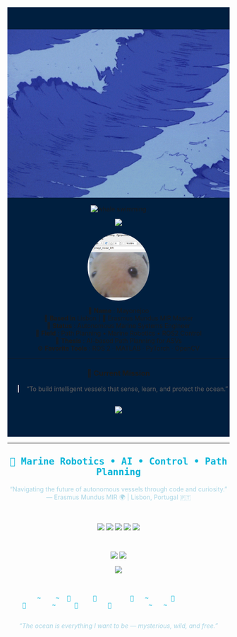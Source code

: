 <!-- 🌊 MAIN BACKGROUND + CENTERED CONTENT -->
<div align="center" style="background-color:#001F3F; padding:50px 0;">

  <!-- 🌊 파도 움짤 (배경처럼 위쪽) -->
  <img src="https://raw.githubusercontent.com/S1194789/S1194789/main/waves.gif" width="600" alt="ocean waves" />

  <!-- 🐋 고래 애니메이션 -->
  <p align="center">
    <img src="https://media.tenor.com/7z9ZLO_9zGkAAAAi/whale-swimming.gif" width="160" alt="whale swimming"/>
  </p>

  <!-- ⌨️ 타이핑 애니메이션 -->
<!-- ⌨️ 감성+전공 오션 타이핑 (40자 내외 균일 버전) -->
<p align="center">
  <img src="https://readme-typing-svg.herokuapp.com?font=Fira+Code&pause=1200&color=00B4D8&width=550&size=20&lines=Welcome+aboard+mayonez’s+deep+blue+GitHub+🌊;Where+the+ocean+meets+autonomous+dreams+💙;Tides+whisper+softly+to+curious+machines+🤖;Mapping+quiet+oceans+with+lines+of+logic+🌊;Little+codes+drift+like+shells+on+the+sea+🐚;Calm+control+beneath+a+restless+surface+💫;From+Lisbon’s+coast+to+silent+underwater+paths+🌊;Between+data+and+waves,+balance+feels+alive+⚓;Each+ripple+holds+a+pattern,+a+gentle+rhythm+💙;Sailing+forward+with+AI,+wind,+and+wonder+🌬️" />
</p>



<!-- 🐹 중앙 프로필 이미지 -->
<p align="center">
  <img src="https://raw.githubusercontent.com/S1194789/S1194789/main/%EB%8B%A4%EB%9E%8C%EC%A5%90%EC%82%AC%EC%A7%84.png" 
       width="140" 
       style="border-radius:50%; margin: 10px auto; display:block;" 
       alt="mayonez profile"/>
</p>

<div align="center">
  🐹 <b>Name</b> : Mayonejoo <br>
  📍 <b>Based in</b> Lisbon | 🌊 Erasmus Mundus MIR Master <br>
  🪸 <b>Status</b> : Autonomous Marine Systems Engineer <br>
  🤖 <b>Field</b> : Path Planning • Marine Robotics • ROS2 Control <br>
  🧠 <b>Thesis</b> : AI-based Path Planning for ASVs <br>
  ⚙️ <b>Favorite Tools</b> : ROS 2 · MATLAB · PyTorch · OpenCV <br>
</div>

---

### 🧭 Current Mission
> “To build intelligent vessels that sense, learn, and protect the ocean.”

 
  
  <br>

  <img src="https://readme-typing-svg.herokuapp.com?color=00A8E8&center=true&vCenter=true&width=500&lines=Initializing+Ocean+Mission...;Deploying+Autonomous+Vessel...;Scanning+Marine+Environment+Data...;Mission+Running:+100%25+🌊" />

</div>

---




  <!-- ✨ 중앙 소개 -->
  <h2 align="center" style="color:#00B4D8; font-family:'Fira Code', monospace;">
    🌌 Marine Robotics • AI • Control • Path Planning
  </h2>

  <p align="center" style="color:#A9D6E5; font-size:14px;">
    “Navigating the future of autonomous vessels through code and curiosity.”  
    <br>— Erasmus Mundus MIR 🌍 | Lisbon, Portugal 🇵🇹
  </p>

  <br>

  <!-- ⚙️ 기술 뱃지 -->
  <p align="center">
    <img src="https://img.shields.io/badge/Python-003366?style=for-the-badge&logo=python&logoColor=white"/>
    <img src="https://img.shields.io/badge/ROS2-0077B6?style=for-the-badge&logo=ros&logoColor=white"/>
    <img src="https://img.shields.io/badge/MATLAB-005F73?style=for-the-badge&logo=mathworks&logoColor=white"/>
    <img src="https://img.shields.io/badge/C++-0A9396?style=for-the-badge&logo=cplusplus&logoColor=white"/>
    <img src="https://img.shields.io/badge/Linux-001F3F?style=for-the-badge&logo=linux&logoColor=white"/>
  </p>

  <br>

  <!-- 📊 GITHUB STATS -->
  <p align="center">
    <img src="https://github-readme-stats.vercel.app/api?username=S1194789&show_icons=true&theme=blue_navy&hide_border=true&title_color=00B4D8&icon_color=00B4D8" height="150"/>
    <img src="https://github-readme-streak-stats.herokuapp.com?user=S1194789&theme=blue-navy&hide_border=true&background=0D1117&fire=00B4D8&ring=00B4D8&currStreakLabel=00B4D8" height="150"/>
  </p>

  <!-- 🧊 3D Contribution Graph -->
  <p align="center">
    <img src="https://github.com/yoshi389111/github-profile-3d-contrib/raw/output/profile-night-rainbow.svg" width="700">
  </p>

  <br>

  <!-- 🌫️ ASCII 파도 & 물고기 -->
  <pre style="color:#00B4D8; font-family:monospace; font-size:14px;">
        ~    ~  🌊      🐋         🌊   ~      🪸
    🐠       ~     🌊        🐬          ~   ~
  </pre>

  <!-- 🪸 감성 문구 -->
  <p align="center" style="color:#A9D6E5; font-style:italic;">
    “The ocean is everything I want to be — mysterious, wild, and free.”
  </p>
</div>
